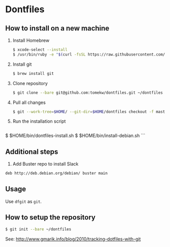 # Dontfiles

## How to install on a new machine

1. Install Homebrew
	```bash
	$ xcode-select --install
	$ /usr/bin/ruby -e "$(curl -fsSL https://raw.githubusercontent.com/Homebrew/install/master/install)"
	```
1. Install git
	```bash
	$ brew install git
	```
1. Clone repository
	```bash
	$ git clone --bare git@github.com:tomekw/dontfiles.git ~/dontfiles
	```
1. Pull all changes
	```bash
	$ git --work-tree=$HOME/ --git-dir=$HOME/dontfiles checkout -f master
	```
1. Run the installation script
	```bash
  $ $HOME/bin/dontfiles-install.sh
  $ $HOME/bin/install-debian.sh
	```

## Additional steps

1. Add Buster repo to install Slack

```bash
deb http://deb.debian.org/debian/ buster main
```

## Usage

Use `dfgit` as `git`.

## How to setup the repository

```bash
$ git init --bare ~/dontfiles
```

See: http://www.gmarik.info/blog/2010/tracking-dotfiles-with-git

